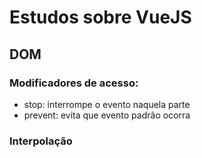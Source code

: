 # Estudos sobre VueJS

## DOM

### Modificadores de acesso:
- stop: interrompe o evento naquela parte
- prevent: evita que evento padrão ocorra

### Interpolação
